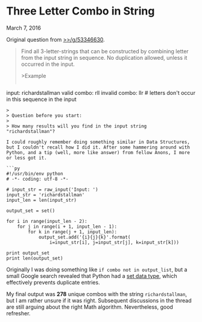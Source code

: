 Three Letter Combo in String
===

March 7, 2016

Original question from [>>/g/53346630](https://archive.rebeccablacktech.com/g/thread/S53346630).

> Find all 3-letter-strings that can be constructed by combining letter from the input string in sequence. No duplication allowed, unless it occurred in the input.
> 
> \>Example
> ```
input: richardstallman
valid combo: rll
invalid combo: llr # letters don't occur in this sequence in the input
```
> 
> Question before you start:
> 
> How many results will you find in the input string "richardstallman"?

I could roughly remember doing something similar in Data Structures, but I couldn't recall how I did it. After some hammering around with Python, and a tip (well, more like answer) from fellow Anons, I more or less got it.

```py
#!/usr/bin/env python
# -*- coding: utf-8 -*-

# input_str = raw_input('Input: ')
input_str = 'richardstallman'
input_len = len(input_str)

output_set = set()

for i in range(input_len - 2):
    for j in range(i + 1, input_len - 1):
        for k in range(j + 1, input_len):
            output_set.add('{i}{j}{k}'.format(
                i=input_str[i], j=input_str[j], k=input_str[k]))

print output_set
print len(output_set)
```

Originally I was doing something like `if combo not in output_list`, but a small Google search revealed that Python had a [set data type](https://docs.python.org/2/library/stdtypes.html#set-types-set-frozenset), which effectively prevents duplicate entries.

My final output was **278** unique combos with the string `richardstallman`, but I am rather unsure if it was right. Subsequent discussions in the thread are still arguing about the right Math algorithm. Nevertheless, good refresher.
